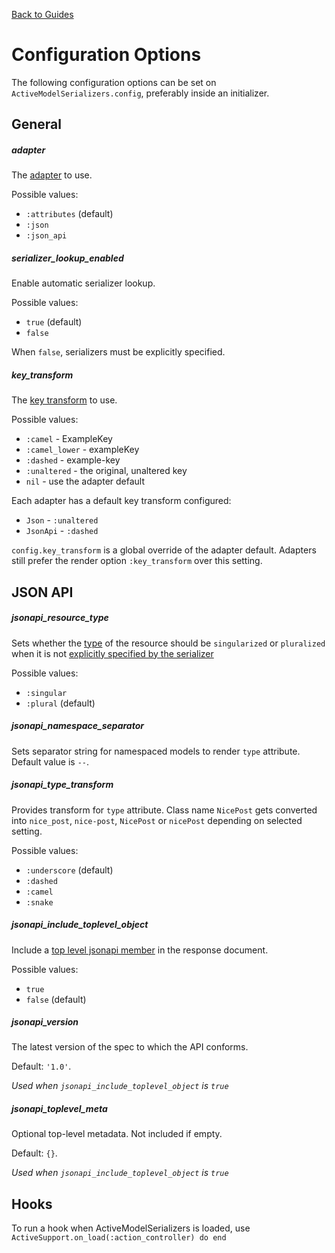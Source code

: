 [Back to Guides](../README.md)

# Configuration Options

The following configuration options can be set on
`ActiveModelSerializers.config`, preferably inside an initializer.

## General

##### adapter

The [adapter](adapters.md) to use.

Possible values:

- `:attributes` (default)
- `:json`
- `:json_api`

##### serializer_lookup_enabled

Enable automatic serializer lookup.

Possible values:

- `true` (default)
- `false`

When `false`, serializers must be explicitly specified.

##### key_transform

The [key transform](key_transform.md) to use.

Possible values:

- `:camel` - ExampleKey
- `:camel_lower` - exampleKey
- `:dashed` - example-key
- `:unaltered` - the original, unaltered key
- `nil` - use the adapter default

Each adapter has a default key transform configured:

- `Json` - `:unaltered`
- `JsonApi` - `:dashed`

`config.key_transform` is a global override of the adapter default. Adapters
still prefer the render option `:key_transform` over this setting.


## JSON API


##### jsonapi_resource_type

Sets whether the [type](http://jsonapi.org/format/#document-resource-identifier-objects)
of the resource should be `singularized` or `pluralized` when it is not
[explicitly specified by the serializer](https://github.com/rails-api/active_model_serializers/blob/master/docs/general/serializers.md#type)

Possible values:

- `:singular`
- `:plural` (default)

##### jsonapi_namespace_separator

Sets separator string for namespaced models to render `type` attribute. Default value is `--`.

##### jsonapi_type_transform

Provides transform for `type` attribute. Class name `NicePost` gets converted into `nice_post`, `nice-post`, `NicePost` or `nicePost` depending on selected setting.

Possible values:

- `:underscore` (default)
- `:dashed`
- `:camel`
- `:snake`

##### jsonapi_include_toplevel_object

Include a [top level jsonapi member](http://jsonapi.org/format/#document-jsonapi-object)
in the response document.

Possible values:

- `true`
- `false` (default)

##### jsonapi_version

The latest version of the spec to which the API conforms.

Default: `'1.0'`.

*Used when `jsonapi_include_toplevel_object` is `true`*

##### jsonapi_toplevel_meta

Optional top-level metadata. Not included if empty.

Default: `{}`.

*Used when `jsonapi_include_toplevel_object` is `true`*


## Hooks

To run a hook when ActiveModelSerializers is loaded, use
`ActiveSupport.on_load(:action_controller) do end`
